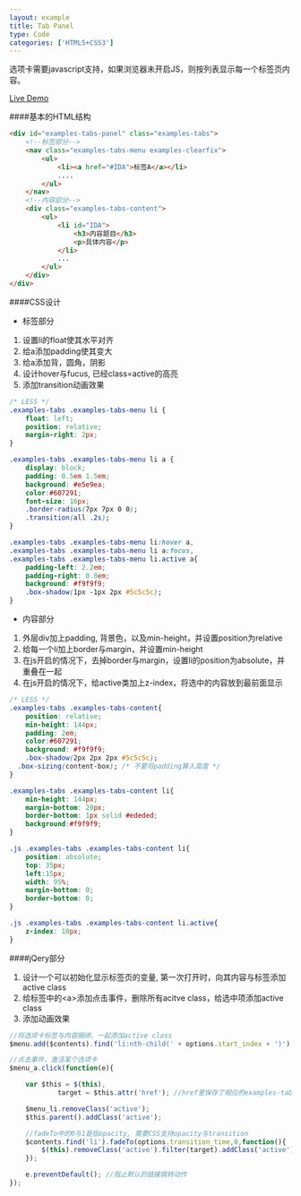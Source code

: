 ```yaml
---
layout: example
title: Tab Panel 
type: Code
categories: ['HTML5+CSS3']
---
```


选项卡需要javascript支持，如果浏览器未开启JS，则按列表显示每一个标签页内容。

[Live Demo](/examples/tabpanel.html)

####基本的HTML结构
```html
<div id="examples-tabs-panel" class="examples-tabs">
	<!--标签部分-->
	<nav class="examples-tabs-menu examples-clearfix">
		<ul>
			<li><a href="#IDA">标签A</a></li>
			....
		</ul>
	</nav>
	<!--内容部分-->
	<div class="examples-tabs-content">
		<ul>
			<li id="IDA">
				<h3>内容题目</h3>
				<p>具体内容</p>
			</li>
			...
		</ul>
	</div>
</div>
```

####CSS设计

* 标签部分

1. 设置li的float使其水平对齐
2. 给a添加padding使其变大
3. 给a添加背，圆角，阴影
4. 设计hover与fucus, 已经class=active的高亮
5. 添加transition动画效果

```css
/* LESS */
.examples-tabs .examples-tabs-menu li {
	float: left;
	position: relative;
	margin-right: 2px;
}

.examples-tabs .examples-tabs-menu li a {
	display: block;
	padding: 0.5em 1.5em;
	background: #e5e9ea;
	color:#607291;
	font-size: 16px;
	.border-radius(7px 7px 0 0);
	.transition(all .2s);
}

.examples-tabs .examples-tabs-menu li:hover a,
.examples-tabs .examples-tabs-menu li a:focus,
.examples-tabs .examples-tabs-menu li.active a{
	padding-left: 2.2em;
	padding-right: 0.8em;
	background: #f9f9f9;
	.box-shadow(1px -1px 2px #5c5c5c);
}
```

* 内容部分

1. 外层div加上padding, 背景色，以及min-height，并设置position为relative
2. 给每一个li加上border与margin，并设置min-height
3. 在js开启的情况下，去掉border与margin，设置li的position为absolute，并重叠在一起
4. 在js开启的情况下，给active类加上z-index，将选中的内容放到最前面显示

```css
/* LESS */
.examples-tabs .examples-tabs-content{
	position: relative;
	min-height: 144px;
	padding: 2em;
	color:#607291;
	background: #f9f9f9;
	.box-shadow(2px 2px 2px #5c5c5c);
  .box-sizing(content-box); /* 不要将padding算入高度 */
}

.examples-tabs .examples-tabs-content li{
	min-height: 144px;
	margin-bottom: 20px;
	border-bottom: 1px solid #ededed;
	background:#f9f9f9;
}

.js .examples-tabs .examples-tabs-content li{
	position: absolute;
	top: 35px;
	left:15px;
	width: 95%;
	margin-bottom: 0;
	border-bottom: 0;
}

.js .examples-tabs .examples-tabs-content li.active{
	z-index: 10px;
}
```

####jQery部分

1. 设计一个可以初始化显示标签页的变量, 第一次打开时，向其内容与标签添加active class
2. 给标签中的&lt;a&gt;添加点击事件，删除所有acitve class，给选中项添加active class
3. 添加动画效果

```javascript
//将选项卡标签与内容捆绑，一起添加active class
$menu.add($contents).find('li:nth-child(' + options.start_index + ')').addClass('active');

//点击事件，激活某个选项卡
$menu_a.click(function(e){

	var $this = $(this),
			target = $this.attr('href'); //href里保存了相应的examples-tabs-content li的id

	$menu_li.removeClass('active');
	$this.parent().addClass('active');

	//fadeTo中的0与1是指opacity, 需要CSS支持opacity与transition
	$contents.find('li').fadeTo(options.transition_time,0,function(){
		$(this).removeClass('active').filter(target).addClass('active').fadeTo(options.transition_time, 1);
	});

	e.preventDefault(); //阻止默认的链接跳转动作
});
```











